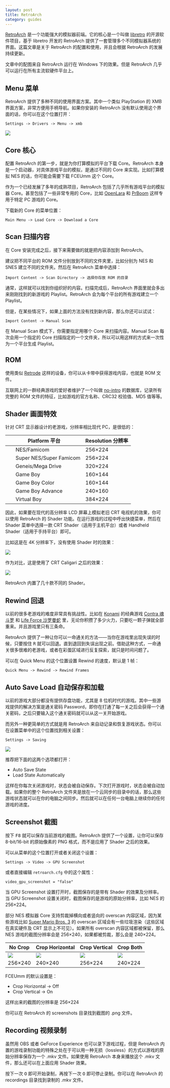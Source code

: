 ```yaml
---
layout: post
title: RetroArch
category: guides
---
```


[RetroArch](https://www.retroarch.com) 是一个功能强大的模拟器前端。它的核心是一个叫做 [libretro](https://www.libretro.com) 的开源软件项目，基于 libretro 开发的 RetroArch 提供了一套管理多个不同模拟器系统的界面。这篇文章是关于 RetroArch 的配置和使用，并且会根据 RetroArch 的发展持续更新。

文章中的配图来自 RetroArch 运行在 Windows 下的效果。但是 RetroArch 几乎可以运行在所有主流软硬件平台上。

## Menu 菜单

RetroArch 提供了多种不同的使用界面方案。其中一个类似 PlayStation 的 XMB 界面方案，非常方便用手柄导航。如果你安装的 RetroArch 没有默认使用这个界面的话，你可以在这个位置打开：

```
Settings -> Drivers -> Menu -> xmb
```

![](/images/retroarch-menu-xmb.png)

## Core 核心

配置 RetroArch 的第一步，就是为你打算模拟的平台下载 Core。RetroArch 本身是一个启动器，对具体游戏平台的模拟，是通过不同的 Core 来实现。比如打算模拟 NES 的话，你可能会需要下载 FCEUmm 这个 Core。

作为一个已经发展了多年的成熟项目，RetroArch 包括了几乎所有游戏平台的模拟器 Core。甚至包括了一些非常专用的 Core，比如 [OpenLara](https://docs.libretro.com/library/openlara/) 和 [PrBoom](https://docs.libretro.com/library/prboom/) 这样专用于特定 PC 游戏的 Core。

下载新的 Core 的菜单位置：

```
Main Menu -> Load Core -> Download a Core
```

## Scan 扫描内容

在 Core 安装完成之后，接下来需要做的就是把内容添加到 RetroArch。

建议把不同平台的 ROM 文件分别放到不同的文件夹里，比如分别为 NES 和 SNES 建立不同的文件夹。然后在 RetroArch 菜单中选择：

```
Import Content -> Scan Directory -> 选择你存放 ROM 的目录
```

通常，这样就可以找到你组织好的内容。扫描完成后，RetroArch 界面里就会多出来刚刚找到的新游戏的 Playlist。RetroArch 会为每个平台的所有游戏建立一个 Playlist。

但是，在某些情况下，如果上面的方法没有找到新内容，那么你还可以试试：

```
Import Content -> Manual Scan
```

在 Manual Scan 模式下，你需要指定用哪个 Core 来扫描内容。Manual Scan 每次会用一个指定的 Core 扫描指定的一个文件夹，所以可以用这样的方式来一次性为一个平台生成 Playlist。

## ROM

使用类似 <a href="https://www.retrode.org/" target="_blank">Retrode</a> 这样的设备，你可以从卡带中获得游戏内容，也就是 ROM 文件。

互联网上的一群经典游戏的爱好者维护了一个叫做 <a href="https://no-intro.org/" target="_blank">no-intro</a> 的数据库，记录所有完整的 ROM 文件的特征，比如游戏的官方名称、CRC32 校验值、MD5 值等等。

## Shader 画面特效

针对 CRT 显示器设计的老游戏，分辨率相比现代 PC，是很低的：

|Platform 平台|Resolution 分辨率|
|---|---|
|<img src="https://www.v2ex.com/static/gamedb/32/fc.gif" style="width: 16px; image-rendering: pixelated; vertical-align: text-bottom;" /> &nbsp;NES/Famicom|256&times;224|
|<img src="https://www.v2ex.com/static/gamedb/32/sfc.gif" style="width: 16px; image-rendering: pixelated; vertical-align: text-bottom;" /> &nbsp;Super NES/Super Famicom|256&times;224|
|<img src="https://www.v2ex.com/static/gamedb/32/genesis.gif" style="width: 16px; image-rendering: pixelated; vertical-align: text-bottom;" /> &nbsp;Geneis/Mega Drive|320&times;224|
|<img src="https://www.v2ex.com/static/gamedb/32/gb.gif" style="width: 16px; image-rendering: pixelated; vertical-align: text-bottom;" /> &nbsp;Game Boy|160&times;144|
|<img src="https://www.v2ex.com/static/gamedb/32/gbc.gif" style="width: 16px; image-rendering: pixelated; vertical-align: text-bottom;" /> &nbsp;Game Boy Color|160&times;144|
|<img src="https://www.v2ex.com/static/gamedb/32/gba.gif" style="width: 16px; image-rendering: pixelated; vertical-align: text-bottom;" /> &nbsp;Game Boy Advance|240&times;160|
|<img src="https://www.v2ex.com/static/gamedb/32/vb.gif" style="width: 16px; image-rendering: pixelated; vertical-align: text-bottom;" /> &nbsp;Virtual Boy|384&times;224|

因此，如果要在现代的高分辨率 LCD 屏幕上模拟老旧 CRT 电视机的效果，你可以使用 RetroArch 的 Shader 功能。在运行游戏的过程中呼出快捷菜单，然后在 Shader 菜单中选择一款 CRT Shader（适用于主机平台）或者 Handheld Shader（适用于手持平台）即可。

比如这是在 4K 分辨率下，没有使用 Shader 时的效果：

[![](/images/retroarch-contra-without-shader-4k.png)](/images/retroarch-contra-without-shader-4k.png)

作为对比，这是使用了 CRT Caligari 之后的效果：

[![](/images/retroarch-contra-with-shader-4k.png)](/images/retroarch-contra-with-shader-4k.png)

RetroArch 内置了几十款不同的 Shader。

## Rewind 回退

以前的很多老游戏的难度非常具有挑战性。比如在 [Konami](https://www.v2ex.com/gamedb/developers/konami/nes) 的经典游戏 [Contra 魂斗罗](https://www.v2ex.com/gamedb/nes/contra) 和 [Life Force 沙罗曼蛇](https://www.v2ex.com/gamedb/nes/life-force-salamander) 里，无论你积攒了多少火力，只要吃一颗子弹就全部重来。并且游戏里只有三条命。

RetroArch 提供了一种让你可以一命通关的方法——当你在游戏里出现失误的时候，只要按住 <kbd>R</kbd> 就可以回退。直到退回到失误出现之前。借助这种方式，一命通关很多很难的老游戏，或者在彩蛋区域进行反复探索，就只是时间问题了。

可以在 Quick Menu 的这个位置设置 Rewind 的速度，默认是 1 帧：

```
Quick Menu -> Rewind -> Rewind Frames
```

## Auto Save Load 自动保存和加载

以前的游戏大部分都没有提供存盘功能，尤其是 8 位机时代的游戏。其中一些游戏提供的解决方案是通关密码 Password，即你在打通了每一关之后会获得一个通关密码，之后只要输入这个通关密码就可以从这一关开始游戏。

而另外一种更简单的方式就是用 RetroArch 来自动记录和恢复游戏状态。你可以在设置菜单中的这个位置找到相关设置：

```
Settings -> Saving
```

![](/images/retroarch-auto-save.png)

推荐把下面的这两个选项都打开：

* Auto Save State
* Load State Automatically

这样在你每次关闭游戏时，状态会被自动保存。下次打开游戏时，状态会被自动加载。如果你的整个 RetroArch 文件夹是放在一个云同步的目录中的话，那么这些游戏状态就可以在你的电脑之间同步。然后就可以在任何一台电脑上继续你的任何游戏的进度。

## Screenshot 截图

按下 <kbd>F8</kbd> 就可以保存当前游戏的截图。RetroArch 提供了一个设置，让你可以保存 8-bit/16-bit 的原始像素的 PNG 格式，而不是应用了 Shader 之后的效果。

可以从菜单的这个位置打开或者关闭这个设置：

```
Settings -> Video -> GPU Screenshot
```

或者直接编辑 `retroarch.cfg` 中的这个属性：

```
video_gpu_screenshot = "false"
```

当 GPU Screenshot 设置打开时，截图保存的是带有 Shader 的效果及分辨率。当 GPU Screenshot 设置关闭时，截图保存的是游戏的原始分辨率，比如 NES 的 256&times;224。

部分 NES 模拟器 Core 支持剪裁掉横向或者竖向的 overscan 内容区域，因为某些游戏比如 [Super Mario Bros. 3](https://www.v2ex.com/gamedb/nes/super-mario-bros-3) 的 overscan 区域会有一些垃圾渲染（这些区域在真实硬件及 CRT 显示上不可见）。如果所有 overscan 内容区域都被保留，那么 NES 游戏的截图分辨率会是 256&times;240，如果都被剪裁，那么会是 240&times;224。

|No Crop|Crop Horizontal|Crop Vertical|Crop Both|
|---|---|---|---|
|![](/images/smb3-256x240.png)|![](/images/smb3-240x240.png)|![](/images/smb3-256x224.png)|![](/images/smb3-240x224.png)|
|256&times;240|240&times;240|256&times;224|240&times;224|

FCEUmm 的默认设置是：

* Crop Horizontal -> Off
* Crop Vertical -> On

这样出来的截图的分辨率是 256&times;224

你可以在 RetroArch 的 screenshots 目录找到截图的 .png 文件。

## Recording 视频录制

虽然用 OBS 或者 GeForce Experience 也可以录下游戏过程，但是 RetroArch 内置的游戏录制功能的特殊之处在于可以用一种无损（lossless）的方式以游戏的原始分辨率保存为一个 .mkv 文件。如果使用 RetroArch 本身来播放这个 .mkv 文件，那么还可以在上面应用 Shader 效果。

按下一次 <kbd>O</kbd> 即可开始录制，再按下一次 <kbd>O</kbd> 即可停止录制。你可以在 RetroArch 的 recordings 目录找到录制的 .mkv 文件。